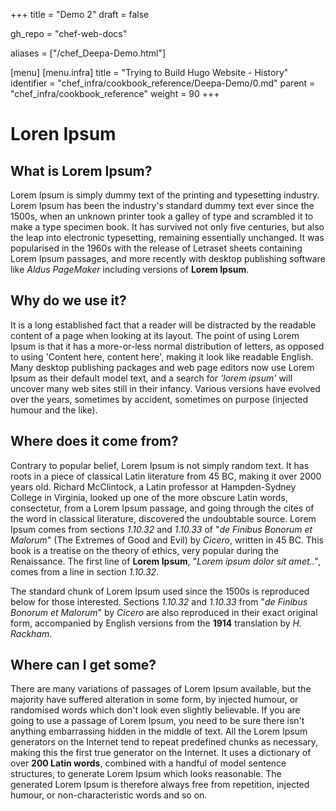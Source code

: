 +++
title = "Demo 2"
draft = false

gh_repo = "chef-web-docs"

aliases = ["/chef_Deepa-Demo.html"]

[menu]
  [menu.infra]
    title = "Trying to Build Hugo Website - History"
    identifier = "chef_infra/cookbook_reference/Deepa-Demo/0.md"
    parent = "chef_infra/cookbook_reference"
    weight = 90
+++
# Loren Ipsum

## What is Lorem Ipsum?

Lorem Ipsum is simply dummy text of the printing and typesetting
industry. Lorem Ipsum has been the industry\'s standard dummy text ever
since the 1500s, when an unknown printer took a galley of type and
scrambled it to make a type specimen book. It has survived not only five
centuries, but also the leap into electronic typesetting, remaining
essentially unchanged. It was popularised in the 1960s with the release
of Letraset sheets containing Lorem Ipsum passages, and more recently
with desktop publishing software like *Aldus PageMaker* including
versions of **Lorem Ipsum**.

## Why do we use it?

It is a long established fact that a reader will be distracted by the
readable content of a page when looking at its layout. The point of
using Lorem Ipsum is that it has a more-or-less normal distribution of
letters, as opposed to using \'Content here, content here\', making it
look like readable English. Many desktop publishing packages and web
page editors now use Lorem Ipsum as their default model text, and a
search for *\'lorem ipsum\'* will uncover many web sites still in their
infancy. Various versions have evolved over the years, sometimes by
accident, sometimes on purpose (injected humour and the like).

## Where does it come from?

Contrary to popular belief, Lorem Ipsum is not simply random text. It
has roots in a piece of classical Latin literature from 45 BC, making it
over 2000 years old. Richard McClintock, a Latin professor at
Hampden-Sydney College in Virginia, looked up one of the more obscure
Latin words, consectetur, from a Lorem Ipsum passage, and going through
the cites of the word in classical literature, discovered the
undoubtable source. Lorem Ipsum comes from sections *1.10.32* and
*1.10.33* of \"*de Finibus Bonorum et Malorum*\" (The Extremes of Good
and Evil) by *Cicero*, written in 45 BC. This book is a treatise on the
theory of ethics, very popular during the Renaissance. The first line of
**Lorem Ipsum**, \"*Lorem ipsum dolor sit amet..*\", comes from a line
in section *1.10.32*.

The standard chunk of Lorem Ipsum used since the 1500s is reproduced
below for those interested. Sections *1.10.32* and *1.10.33* from \"*de
Finibus Bonorum et Malorum*\" by *Cicero* are also reproduced in their
exact original form, accompanied by English versions from the **1914**
translation by *H. Rackham*.

## Where can I get some?

There are many variations of passages of Lorem Ipsum available, but the
majority have suffered alteration in some form, by injected humour, or
randomised words which don\'t look even slightly believable. If you are
going to use a passage of Lorem Ipsum, you need to be sure there isn\'t
anything embarrassing hidden in the middle of text. All the Lorem Ipsum
generators on the Internet tend to repeat predefined chunks as
necessary, making this the first true generator on the Internet. It uses
a dictionary of over **200 Latin words**, combined with a handful of
model sentence structures, to generate Lorem Ipsum which looks
reasonable. The generated Lorem Ipsum is therefore always free from
repetition, injected humour, or non-characteristic words and so on.
